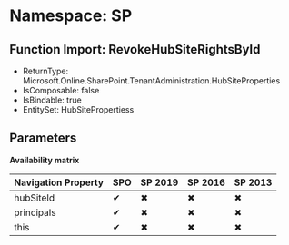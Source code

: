 # Namespace: SP

## Function Import: RevokeHubSiteRightsById

- ReturnType: Microsoft.Online.SharePoint.TenantAdministration.HubSiteProperties
- IsComposable: false
- IsBindable: true
- EntitySet: HubSitePropertiess

## Parameters

**Availability matrix**

Navigation Property | SPO | SP 2019 | SP 2016 | SP 2013
----------|-----|---------|---------|--------
hubSiteId | ✔ | ✖ | ✖ | ✖
principals | ✔ | ✖ | ✖ | ✖
this | ✔ | ✖ | ✖ | ✖
